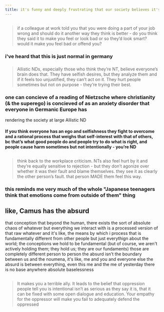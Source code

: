 ```yaml
---
title: it's funny and deeply frustrating that our society believes it's complicated to figure out if someone is autistic, ND, or NT when honest answers to just a few questions could tell you definitively bc every group thinks fundamentals of the other groups' brains don't even exist
---
```


## 
> if a colleague at work told you that you were doing a part of your job wrong and should do it another way they think is better - do you think they said it to make you feel or look bad or so they’d look smart? would it make you feel bad or offend you?
### i've heard that this is just normal in germany
### 
> Allistic NDs, especially those who think they’re NT, believe everyone’s brain does that. They have selfish desires, but they analyze them and if it feels too unjustified, they can’t act on it. They hurt people sometimes but not on purpose - they’re trying their best.
### one can concieve of a reading of Nietzsche where christianity (& the superego) is concieved of as an anxiety disorder that everyone in Germanic Europe has
rendering the society at large Allistic ND
#### If you think everyone has an ego and selfishness they fight to overcome and a rational process that weighs that self-interest with that of others, bc that’s what good people do and people try to do what is right, and people cause harm sometimes but not intentionally - you’re ND
##
> think back to the workplace criticism. NTs also feel hurt by it and they’re equally sensitive to rejection - but they don’t agonize over whether it was their fault and blame themselves. they see it as clearly the other person’s fault. that person MADE them feel this way.
### this reminds me very much of the whole "Japanese teenagers think that emotions come from outside of them" thing
## like, Camus has the absurd
that conception that beyond the human, there exists the sort of absolute chaos of whatever
but everything we interact with is a processed version of that raw whatever
and it's like, the means by which i process that is fundamentally different from other people
but just everythign about the world; the conceptions we hold to be fundamental
(but of course, we aren't actively holding them; they hold us; they are our fundaments)
those are completely different person to person
the absurd isn't the boundary between us and the noumena, it's like, me and you and everyone else the absurd is between everything, even this me and the me of yesterday
there is no base anywhere
absolute baselessness
##
> It makes you a terrible ally. It leads to the belief that oppression people tell you is intentional isn’t as serious as they say it is, that it can be fixed with some open dialogue and education. Your empathy for the oppressor will make you fail to adequately defend the oppressed
##
